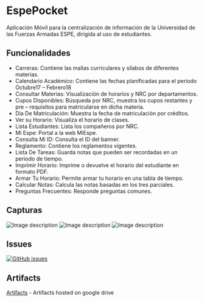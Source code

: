 # EspePocket
Aplicación Móvil para la centralización de información de la Universidad de las Fuerzas Armadas ESPE, dirigida al uso de estudiantes.
## Funcionalidades
* Carreras: Contiene las mallas curriculares y sílabos de diferentes materias.
* Calendario Académico: Contiene las fechas planificadas para el periodo Octubre17 – Febrero18
* Consultar Materias: Visualización de horarios y NRC por departamentos.
* Cupos Disponibles: Búsqueda por NRC, muestra los cupos restantes y pre – requisitos para matricularse en dicha materia.
* Día De Matriculación: Muestra la fecha de matriculación por créditos.
* Ver su Horario: Visualiza el horario de clases.
* Lista Estudiantes: Lista los compañeros por NRC.
* Mi Espe: Portal a la web MiEspe.
* Consulta Mi ID: Consulta el ID del banner.
* Reglamento: Contiene los reglamentos vigentes.
* Lista De Tareas: Guarda notas que pueden ser recordadas en un periodo de tiempo.
* Imprimir Horario: Imprime o devuelve el horario del estudiante en formato PDF.
* Armar Tu Horario: Permite armar tu horario en una tabla de tiempo.
* Calcular Notas: Calcula las notas basadas en los tres parciales.
* Preguntas Frecuentes: Responde preguntas comunes.
## Capturas
![Image description](https://imge.androidappsapk.co/9uOlnHQh3JJDYVu5awm_qOYaH3i30TfPxxUyfM5j-kAyJjyZ_KrkO41HlHqs9DaMeA=s500)
![Image description](https://image.winudf.com/v2/image/ZWMuZXNwZS5lc3BlcG9ja2V0c19zY3JlZW5fOF8xNTIyODY1MTk4XzA3OQ/screen-8.jpg?fakeurl=1&type=.jpg)
![Image description](https://lh3.googleusercontent.com/kdw4ni3Wk71fPxKKi8g6w3hTTGzpweVREBTmB0agwE_cKk-UBtQtJIs01tqvDEUZa5l0)
## Issues
[![GitHub issues](https://img.shields.io/github/issues/badges/shields.svg)](https://github.com/bdllerena/EspePocket/issues)
## Artifacts
[Artifacts](https://drive.google.com/open?id=1Y7bNk3N1dvn6lcTkr15oxZlARTh-WQ2P) - Artifacts hosted on google drive

